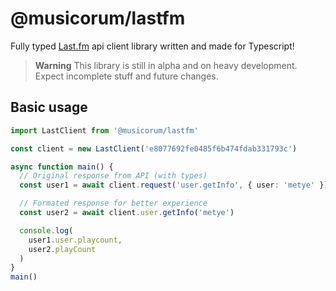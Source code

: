 # @musicorum/lastfm

Fully typed [Last.fm](https://last.fm) api client library written and made for Typescript!

> **Warning**
> This library is still in alpha and on heavy development. Expect incomplete stuff and future changes.

## Basic usage

```ts
import LastClient from '@musicorum/lastfm'

const client = new LastClient('e8077692fe0485f6b474fdab331793c')

async function main() {
  // Original response from API (with types)
  const user1 = await client.request('user.getInfo', { user: 'metye' })

  // Formated response for better experience
  const user2 = await client.user.getInfo('metye')

  console.log(
    user1.user.playcount,
    user2.playCount
  )
}
main()
```